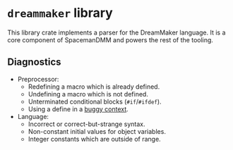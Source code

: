 # `dreammaker` library

This library crate implements a parser for the DreamMaker language. It is a
core component of SpacemanDMM and powers the rest of the tooling.

## Diagnostics

* Preprocessor:
  * Redefining a macro which is already defined.
  * Undefining a macro which is not defined.
  * Unterminated conditional blocks (`#if`/`#ifdef`).
  * Using a define in a [buggy context][2072419].
* Language:
  * Incorrect or correct-but-strange syntax.
  * Non-constant initial values for object variables.
  * Integer constants which are outside of range.

[2072419]: https://www.byond.com/forum/?post=2072419
